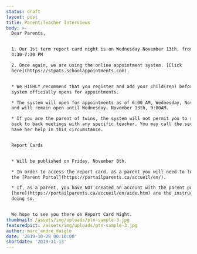 ```yaml
---
status: draft
layout: post
title: Parent/Teacher Interviews
body: >-
  Dear Parents,


  1. Our 1st term report card night is on Wednesday November 13th, from
  4:30-7:30 PM

  2. Once again, we are using the online appointment system. [Click
  here](https://stpats.schoolappointments.com).  


  * We HIGHLY recommend that you register and add your child(ren) before the
  system officially opens for appointments.

  * The system will open for appointments as of 6:00 AM, Wednesday, November 6th
  and will remain open until Wednesday, November 13th, 9:00AM.

  * If you are the parent of twins, the system will not permit you to schedule
  back to back meetings with any specific teacher. You may call the secretary to
  have her help in this circumstance.


  Report Cards


  * Will be published on Friday, November 8th.

  * In order to access the report card, as a parent you will need to log in to
  the [Parent Portal](https://portailparents.ca/accueil/en/).

  * If, as a parent, you have NOT created an account with the parent portal
  [here](https://portailparents.ca/accueil/en/aide.htm) are the instructions for
  doing so.


  We hope to see you there on Report Card Night.
thumbnail: /assets/img/uploads/ptn-sample-3.jpg
featuredpict: /assets/img/uploads/ptn-sample-3.jpg
author: marc_andre_daigle
date: '2019-10-29 00:10:00'
shortdate: '2019-11-13'
---
```


